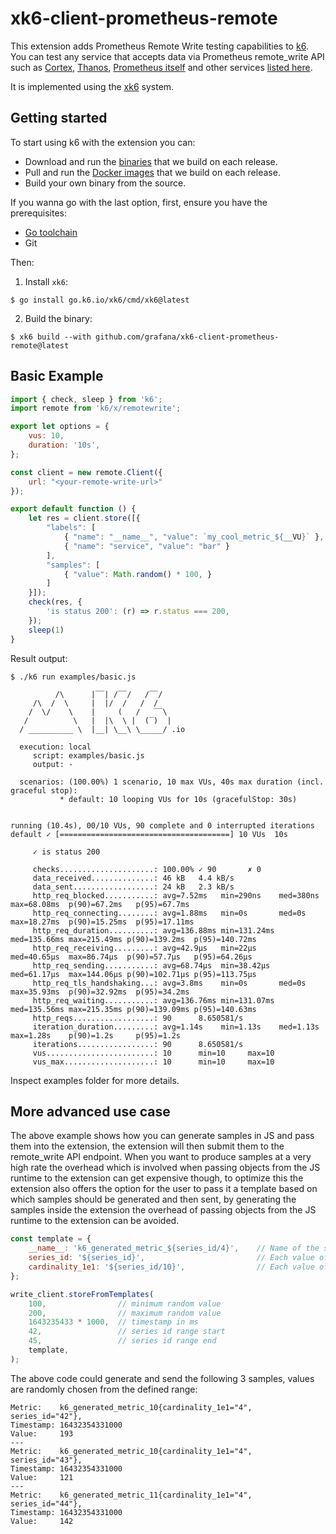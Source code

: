 # xk6-client-prometheus-remote

This extension adds Prometheus Remote Write testing capabilities to [k6](https://go.k6.io/k6). You can test any service that accepts data via Prometheus remote_write API such as [Cortex](https://github.com/cortexproject/cortex), [Thanos](https://github.com/improbable-eng/thanos), [Prometheus itself](https://prometheus.io/docs/prometheus/latest/feature_flags/#remote-write-receiver) and other services [listed here](https://prometheus.io/docs/operating/integrations/#remote-endpoints-and-storage).

It is implemented using the [xk6](https://k6.io/blog/extending-k6-with-xk6/) system.

## Getting started  

To start using k6 with the extension you can:
- Download and run the [binaries](https://github.com/grafana/xk6-client-prometheus-remote/releases) that we build on each release.
- Pull and run the [Docker images](https://github.com/grafana/xk6-client-prometheus-remote/pkgs/container/xk6-client-prometheus-remote) that we build on each release.
- Build your own binary from the source.

If you wanna go with the last option, first, ensure you have the prerequisites:

- [Go toolchain](https://go101.org/article/go-toolchain.html)
- Git

Then:

1. Install `xk6`:
  ```shell
  $ go install go.k6.io/xk6/cmd/xk6@latest
  ```

2. Build the binary:
  ```shell
  $ xk6 build --with github.com/grafana/xk6-client-prometheus-remote@latest
  ```

## Basic Example

```javascript
import { check, sleep } from 'k6';
import remote from 'k6/x/remotewrite';

export let options = {
    vus: 10,
    duration: '10s',
};

const client = new remote.Client({
    url: "<your-remote-write-url>"
});

export default function () {
    let res = client.store([{
        "labels": [
            { "name": "__name__", "value": `my_cool_metric_${__VU}` },
            { "name": "service", "value": "bar" }
        ],
        "samples": [
            { "value": Math.random() * 100, }
        ]
    }]);
    check(res, {
        'is status 200': (r) => r.status === 200,
    });
    sleep(1)
}
```

Result output:

```
$ ./k6 run examples/basic.js

          /\      |‾‾| /‾‾/   /‾‾/   
     /\  /  \     |  |/  /   /  /    
    /  \/    \    |     (   /   ‾‾\  
   /          \   |  |\  \ |  (‾)  | 
  / __________ \  |__| \__\ \_____/ .io

  execution: local
     script: examples/basic.js
     output: -

  scenarios: (100.00%) 1 scenario, 10 max VUs, 40s max duration (incl. graceful stop):
           * default: 10 looping VUs for 10s (gracefulStop: 30s)


running (10.4s), 00/10 VUs, 90 complete and 0 interrupted iterations
default ✓ [======================================] 10 VUs  10s

     ✓ is status 200

     checks.....................: 100.00% ✓ 90       ✗ 0   
     data_received..............: 46 kB   4.4 kB/s
     data_sent..................: 24 kB   2.3 kB/s
     http_req_blocked...........: avg=7.52ms   min=290ns    med=380ns    max=68.08ms  p(90)=67.2ms   p(95)=67.7ms  
     http_req_connecting........: avg=1.88ms   min=0s       med=0s       max=18.27ms  p(90)=15.25ms  p(95)=17.11ms 
     http_req_duration..........: avg=136.88ms min=131.24ms med=135.66ms max=215.49ms p(90)=139.2ms  p(95)=140.72ms
     http_req_receiving.........: avg=42.9µs   min=22µs     med=40.65µs  max=86.74µs  p(90)=57.7µs   p(95)=64.26µs 
     http_req_sending...........: avg=68.74µs  min=38.42µs  med=61.17µs  max=144.06µs p(90)=102.71µs p(95)=113.75µs
     http_req_tls_handshaking...: avg=3.8ms    min=0s       med=0s       max=35.93ms  p(90)=32.92ms  p(95)=34.2ms  
     http_req_waiting...........: avg=136.76ms min=131.07ms med=135.56ms max=215.35ms p(90)=139.09ms p(95)=140.63ms
     http_reqs..................: 90      8.650581/s
     iteration_duration.........: avg=1.14s    min=1.13s    med=1.13s    max=1.28s    p(90)=1.2s     p(95)=1.2s    
     iterations.................: 90      8.650581/s
     vus........................: 10      min=10     max=10
     vus_max....................: 10      min=10     max=10
```
Inspect examples folder for more details.

## More advanced use case

The above example shows how you can generate samples in JS and pass them into the extension, the extension will then submit them to the remote_write API endpoint.
When you want to produce samples at a very high rate the overhead which is involved when passing objects from the JS runtime to the extension can get expensive though,
to optimize this the extension also offers the option for the user to pass it a template based on which samples should be generated and then sent,
by generating the samples inside the extension the overhead of passing objects from the JS runtime to the extension can be avoided.

```javascript
const template = {
    __name__: 'k6_generated_metric_${series_id/4}',    // Name of the series.
    series_id: '${series_id}',                         // Each value of this label will match 1 series.
    cardinality_1e1: '${series_id/10}',                // Each value of this label will match 10 series.
};

write_client.storeFromTemplates(
    100,                // minimum random value
    200,                // maximum random value
    1643235433 * 1000,  // timestamp in ms
    42,                 // series id range start
    45,                 // series id range end
    template,
);
```

The above code could generate and send the following 3 samples, values are randomly chosen from the defined range:

```
Metric:    k6_generated_metric_10{cardinality_1e1="4", series_id="42"},
Timestamp: 16432354331000
Value:     193
---
Metric:    k6_generated_metric_10{cardinality_1e1="4", series_id="43"},
Timestamp: 16432354331000
Value:     121
---
Metric:    k6_generated_metric_11{cardinality_1e1="4", series_id="44"},
Timestamp: 16432354331000
Value:     142
```